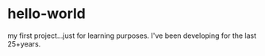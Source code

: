# hello-world
my first project...just for learning purposes.
I've been developing for the last 25+years.
